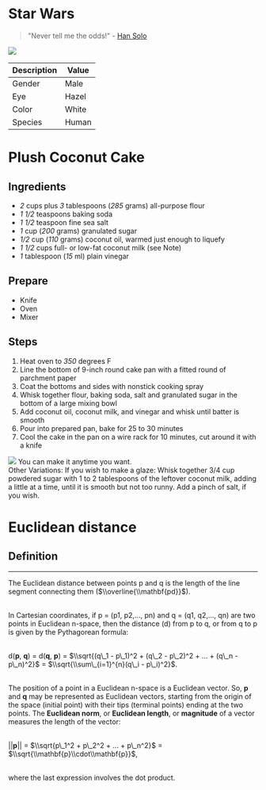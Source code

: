 
Star Wars
=========

> "Never tell me the odds!" - [Han Solo](https://starwars.fandom.com/wiki/Han_Solo)

![](https://vignette.wikia.nocookie.net/starwars/images/8/81/Rebels_arrive_on_Cymoon_1.png/revision/latest?cb=20150114220924)

| Description | Value |
|-------------|-------|
| Gender      | Male  |
| Eye         | Hazel |
| Color       | White |
| Species     | Human |

Plush Coconut Cake
==================

Ingredients
-----------

-   *2* cups plus *3* tablespoons (*285* grams) all-purpose flour
-   *1 1/2* teaspoons baking soda
-   *1 1/2* teaspoon fine sea salt
-   *1* cup (*200* grams) granulated sugar
-   *1/2* cup (*110* grams) coconut oil, warmed just enough to liquefy
-   *1 1/2* cups full- or low-fat coconut milk (see Note)
-   *1* tablespoon (*15* ml) plain vinegar

Prepare
-------

-   Knife
-   Oven
-   Mixer

Steps
-----

1.  Heat oven to *350* degrees F
2.  Line the bottom of 9-inch round cake pan with a fitted round of parchment paper
3.  Coat the bottoms and sides with nonstick cooking spray
4.  Whisk together flour, baking soda, salt and granulated sugar in the bottom of a large mixing bowl
5.  Add coconut oil, coconut milk, and vinegar and whisk until batter is smooth
6.  Pour into prepared pan, bake for 25 to 30 minutes
7.  Cool the cake in the pan on a wire rack for 10 minutes, cut around it with a knife

![](https://smittenkitchendotcom.files.wordpress.com/2019/01/plush-coconut-cake-vegan.jpg?w=1500) You can make it anytime you want.<br/>Other Variations: If you wish to make a glaze: Whisk together 3/4 cup powdered sugar with 1 to 2 tablespoons of the leftover coconut milk, adding a little at a time, until it is smooth but not too runny. Add a pinch of salt, if you wish.

Euclidean distance
==================

Definition
----------

------------------------------------------------------------------------

The Euclidean distance between points p and q is the length of the line segment connecting them ($\\overline{\\mathbf{pd}}$).

<br/>In Cartesian coordinates, if p = (p1, p2,..., pn) and q = (q1, q2,..., qn) are two points in Euclidean n-space, then the distance (d) from p to q, or from q to p is given by the Pythagorean formula:

<br/> d(**p**, **q**) = d(**q**, **p**) = $\\sqrt{(q\_1 - p\_1)^2 + (q\_2 - p\_2)^2 + ... + (q\_n - p\_n)^2}$ = $\\sqrt{\\sum\_{i=1}^{n}(q\_i - p\_i)^2}$.

<br/>The position of a point in a Euclidean n-space is a Euclidean vector. So, **p** and **q** may be represented as Euclidean vectors, starting from the origin of the space (initial point) with their tips (terminal points) ending at the two points. The **Euclidean norm**, or **Euclidean length**, or **magnitude** of a vector measures the length of the vector:

<br/>||**p**|| = $\\sqrt{p\_1^2 + p\_2^2 + ... + p\_n^2}$ = $\\sqrt{\\mathbf{p}\\cdot\\mathbf{p}}$,

<br/>where the last expression involves the dot product.
